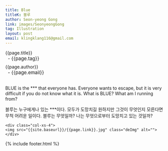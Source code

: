 ```yaml
---
title: Blue
titleK: 블루
author: Seon-yeong Gong
link: images/SeonyeongGong
tag: Illustration
layout: post
email: klingklang116@gmail.com
---	
```


<div class="container">

<div class="deDep">
{{page.title}}<br>
<p style="font-size:15px; margin:0px; padding:0px 0px 0px 8px; margin:0px 0px 8px 0px;">- {{page.tag}}</p>
{{page.author}}<br>
<p style="font-size:15px; margin:0px; padding:0px 0px 0px 8px;">- {{page.email}}</p>
</div>

<br>

<div class="det lato">

<!--영문-->

BLUE is the *** that everyone has. Everyone wants to escape, but it is very difficult if you do not know what it is.
What is BLUE? What am I running from?

<!--영문-->

</div>


<div class="noto">
<!--국문-->

블루는 누구에게나 있는 ***이다. 모두가 도망치길 원하지만 그것이 무엇인지 모른다면 무척 어려운 일이다.
블루는 무엇일까? 나는 무엇으로부터 도망치고 있는 것일까?

<!--국문-->

</div>

<div class="row noto">
	
	<div class="col-xs-4">
	<img src="{{site.baseurl}}/{{page.link}}.jpg" class="deImg" alt=""></div>
	
</div>

	

</div> 

{% include footer.html %}
